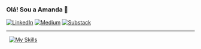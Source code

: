 ### Olá! Sou a Amanda 👋

[![LinkedIn](https://img.shields.io/badge/-LinkedIn-0A66C2?style=for-the-badge&logo=linkedin&logoColor=white)](https://linkedin.com/in/amandadecassiaborges)
[![Medium](https://img.shields.io/badge/-Medium-000000?style=for-the-badge&logo=medium&logoColor=white)](https://medium.com/@amandaborges)
[![Substack](https://img.shields.io/badge/-Substack-FF6719?style=for-the-badge&logo=substack&logoColor=white)](https://substack.com/@amandaborges)

---

<div style="align-items: center;">
  
  [![My Skills](https://skillicons.dev/icons?i=python,java,php,laravel,latex,scikitlearn,tensorflow,mysql,postgresql,mongodb,docker,aws,kali&perline=8)](https://skillicons.dev)

</div>
